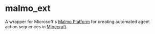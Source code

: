 # malmo_ext

A wrapper for Microsoft's [Malmo Platform](https://github.com/microsoft/malmo/tree/master) for creating automated agent action sequences in [Minecraft](https://www.minecraft.net/en-us).
